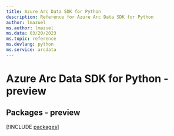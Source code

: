 ```yaml
---
title: Azure Arc Data SDK for Python
description: Reference for Azure Arc Data SDK for Python
author: lmazuel
ms.author: lmazuel
ms.data: 03/20/2023
ms.topic: reference
ms.devlang: python
ms.service: arcdata
---
```

# Azure Arc Data SDK for Python - preview
## Packages - preview
[!INCLUDE [packages](arc-data-index.md)]
